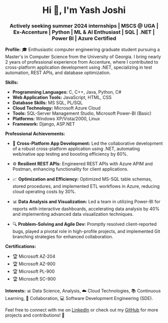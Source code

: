 <h1 align="center">Hi 👋, I'm Yash Joshi</h1>
<h3 align="center">Actively seeking summer 2024 internships | MSCS @ UGA | Ex-Accenture | Python | ML & AI Enthusiast | SQL | .NET | Power BI | Azure Certified</h3>


**Profile:**
🎓 Enthusiastic computer engineering graduate student pursuing a Master's in Computer Science from the University of Georgia. I bring nearly 2 years of professional experience from Accenture, where I contributed to cross-platform application development using .NET, specializing in test automation, REST APIs, and database optimization.

**Skills:**
- **Programming Languages:** C, C++, Java, Python, C#
- **Web Application Tools:** JavaScript, HTML, CSS
- **Database Skills:** MS SQL, PL/SQL
- **Cloud Technology:** Microsoft Azure Cloud
- **Tools:** SQL-Server Management Studio, Microsoft Power-BI (Basic)
- **Platforms:** Windows XP/Vista/2000, Linux
- **Framework:** Django, ASP.NET

**Professional Achievements:**
- 🚀 **Cross-Platform App Development:** Led the collaborative development of a robust cross-platform application using .NET, automating web/native app testing and boosting efficiency by 60%.

- ⚙️ **Resilient REST APIs:** Engineered REST APIs with Azure APIM and Postman, enhancing functionality for client applications.

- 📈 **Optimization and Efficiency:** Optimized MS-SQL table schemas, stored procedures, and implemented ETL workflows in Azure, reducing cloud operating costs by 30%.

- 📊 **Data Analysis and Visualization:** Led a team in utilizing Power-BI for reports with interactive dashboards, accelerating data analysis by 40% and implementing advanced data visualization techniques.

- 🔍 **Problem-Solving and Agile Dev:** Promptly resolved client-reported bugs, played a pivotal role in high-profile projects, and implemented Git branching strategies for enhanced collaboration.

**Certifications:**
- 🏆 Microsoft AZ-204
- 🏆 Microsoft AZ-900
- 🏆 Microsoft PL-900
- 🏆 Microsoft SC-900

**Interests:**
📊 Data Science, Analysis, ☁️ Cloud Technologies, 📚 Continuous Learning, 👥 Collaboration, 💻 Software Development Engineering (SDE).

Feel free to connect with me on [LinkedIn](https://www.linkedin.com/in/yash-joshi818) or check out my [GitHub](https://github.com/ypjoshi18) for more projects and contributions! 🚀
